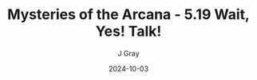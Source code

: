 ---
title: 'Mysteries of the Arcana - 5.19 Wait, Yes! Talk!'
alt: 'Mysteries of the Arcana'
date: '2024-10-03'
author: 'J Gray'
artist: 'Keira'
---